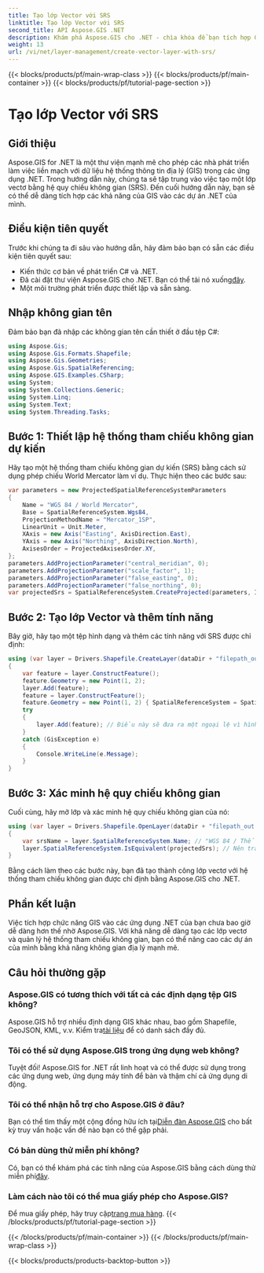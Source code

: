 ```yaml
---
title: Tạo lớp Vector với SRS
linktitle: Tạo lớp Vector với SRS
second_title: API Aspose.GIS .NET
description: Khám phá Aspose.GIS cho .NET - chìa khóa để bạn tích hợp GIS liền mạch. Tạo các lớp vectơ dễ dàng với các hệ quy chiếu không gian được chỉ định. Tải ngay!
weight: 13
url: /vi/net/layer-management/create-vector-layer-with-srs/
---
```


{{< blocks/products/pf/main-wrap-class >}}
{{< blocks/products/pf/main-container >}}
{{< blocks/products/pf/tutorial-page-section >}}

# Tạo lớp Vector với SRS

## Giới thiệu
Aspose.GIS for .NET là một thư viện mạnh mẽ cho phép các nhà phát triển làm việc liền mạch với dữ liệu hệ thống thông tin địa lý (GIS) trong các ứng dụng .NET. Trong hướng dẫn này, chúng ta sẽ tập trung vào việc tạo một lớp vectơ bằng hệ quy chiếu không gian (SRS). Đến cuối hướng dẫn này, bạn sẽ có thể dễ dàng tích hợp các khả năng của GIS vào các dự án .NET của mình.
## Điều kiện tiên quyết
Trước khi chúng ta đi sâu vào hướng dẫn, hãy đảm bảo bạn có sẵn các điều kiện tiên quyết sau:
- Kiến thức cơ bản về phát triển C# và .NET.
-  Đã cài đặt thư viện Aspose.GIS cho .NET. Bạn có thể tải nó xuống[đây](https://releases.aspose.com/gis/net/).
- Một môi trường phát triển được thiết lập và sẵn sàng.
## Nhập không gian tên
Đảm bảo bạn đã nhập các không gian tên cần thiết ở đầu tệp C#:
```csharp
using Aspose.Gis;
using Aspose.Gis.Formats.Shapefile;
using Aspose.Gis.Geometries;
using Aspose.Gis.SpatialReferencing;
using Aspose.GIS.Examples.CSharp;
using System;
using System.Collections.Generic;
using System.Linq;
using System.Text;
using System.Threading.Tasks;
```
## Bước 1: Thiết lập hệ thống tham chiếu không gian dự kiến
Hãy tạo một hệ thống tham chiếu không gian dự kiến (SRS) bằng cách sử dụng phép chiếu World Mercator làm ví dụ. Thực hiện theo các bước sau:
```csharp
var parameters = new ProjectedSpatialReferenceSystemParameters
{
    Name = "WGS 84 / World Mercator",
    Base = SpatialReferenceSystem.Wgs84,
    ProjectionMethodName = "Mercator_1SP",
    LinearUnit = Unit.Meter,
    XAxis = new Axis("Easting", AxisDirection.East),
    YAxis = new Axis("Northing", AxisDirection.North),
    AxisesOrder = ProjectedAxisesOrder.XY,
};
parameters.AddProjectionParameter("central_meridian", 0);
parameters.AddProjectionParameter("scale_factor", 1);
parameters.AddProjectionParameter("false_easting", 0);
parameters.AddProjectionParameter("false_northing", 0);
var projectedSrs = SpatialReferenceSystem.CreateProjected(parameters, Identifier.Epsg(3395));
```
## Bước 2: Tạo lớp Vector và thêm tính năng
Bây giờ, hãy tạo một tệp hình dạng và thêm các tính năng với SRS được chỉ định:
```csharp
using (var layer = Drivers.Shapefile.CreateLayer(dataDir + "filepath_out.shp", new ShapefileOptions(), projectedSrs))
{
    var feature = layer.ConstructFeature();
    feature.Geometry = new Point(1, 2);
    layer.Add(feature);
    feature = layer.ConstructFeature();
    feature.Geometry = new Point(1, 2) { SpatialReferenceSystem = SpatialReferenceSystem.Nad83 };
    try
    {
        layer.Add(feature); // Điều này sẽ đưa ra một ngoại lệ vì hình học có SRS khác
    }
    catch (GisException e)
    {
        Console.WriteLine(e.Message);
    }
}
```
## Bước 3: Xác minh hệ quy chiếu không gian
Cuối cùng, hãy mở lớp và xác minh hệ quy chiếu không gian của nó:
```csharp
using (var layer = Drivers.Shapefile.OpenLayer(dataDir + "filepath_out.shp"))
{
    var srsName = layer.SpatialReferenceSystem.Name; // "WGS 84 / Thế giới Mercator"
    layer.SpatialReferenceSystem.IsEquivalent(projectedSrs); // Nên trả về true
}
```
Bằng cách làm theo các bước này, bạn đã tạo thành công lớp vectơ với hệ thống tham chiếu không gian được chỉ định bằng Aspose.GIS cho .NET.
## Phần kết luận
Việc tích hợp chức năng GIS vào các ứng dụng .NET của bạn chưa bao giờ dễ dàng hơn thế nhờ Aspose.GIS. Với khả năng dễ dàng tạo các lớp vectơ và quản lý hệ thống tham chiếu không gian, bạn có thể nâng cao các dự án của mình bằng khả năng không gian địa lý mạnh mẽ.
## Câu hỏi thường gặp
### Aspose.GIS có tương thích với tất cả các định dạng tệp GIS không?
 Aspose.GIS hỗ trợ nhiều định dạng GIS khác nhau, bao gồm Shapefile, GeoJSON, KML, v.v. Kiểm tra[tài liệu](https://reference.aspose.com/gis/net/) để có danh sách đầy đủ.
### Tôi có thể sử dụng Aspose.GIS trong ứng dụng web không?
Tuyệt đối! Aspose.GIS for .NET rất linh hoạt và có thể được sử dụng trong các ứng dụng web, ứng dụng máy tính để bàn và thậm chí cả ứng dụng di động.
### Tôi có thể nhận hỗ trợ cho Aspose.GIS ở đâu?
 Bạn có thể tìm thấy một cộng đồng hữu ích tại[Diễn đàn Aspose.GIS](https://forum.aspose.com/c/gis/33) cho bất kỳ truy vấn hoặc vấn đề nào bạn có thể gặp phải.
### Có bản dùng thử miễn phí không?
 Có, bạn có thể khám phá các tính năng của Aspose.GIS bằng cách dùng thử miễn phí[đây](https://releases.aspose.com/).
### Làm cách nào tôi có thể mua giấy phép cho Aspose.GIS?
 Để mua giấy phép, hãy truy cập[trang mua hàng](https://purchase.aspose.com/buy).
{{< /blocks/products/pf/tutorial-page-section >}}

{{< /blocks/products/pf/main-container >}}
{{< /blocks/products/pf/main-wrap-class >}}

{{< blocks/products/products-backtop-button >}}
